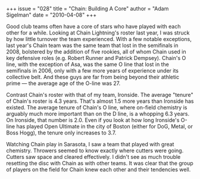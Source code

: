 +++
issue = "028"
title = "Chain: Building A Core"
author = "Adam Sigelman"
date = "2010-04-08"
+++

Good club teams often have a core of stars who have played with each other for
a while. Looking at Chain Lightning's roster last year, I was struck by how
little turnover the team experienced. With a few notable exceptions, last
year's Chain team was the same team that lost in the semifinals in 2008,
bolstered by the addition of five rookies, all of whom Chain used in key
defensive roles (e.g. Robert Runner and Patrick Dempsey). Chain's O line, with
the exception of Asa, was the same O line that lost in the semifinals in 2006,
only with a few more years of experience under its collective belt. And these
guys are far from being beyond their athletic prime — the average age of the
O-line was 27.  
  
Contrast Chain's roster with that of my team, Ironside. The average "tenure"
of Chain's roster is 4.3 years. That's almost 1.5 more years than Ironside has
existed. The average tenure of Chain's O line, where on-field chemistry is
arguably much more important than on the D line, is a whopping 6.3 years. On
Ironside, that number is 2.0. Even if you look at how long Ironside's O-line
has played Open Ultimate in the city of Boston (either for DoG, Metal, or Boss
Hogg), the tenure only increases to 3.7.  
  
Watching Chain play in Sarasota, I saw a team that played with great
chemistry. Throwers seemed to know exactly where cutters were going. Cutters
saw space and cleared effectively. I didn't see as much trouble resetting the
disc with Chain as with other teams. It was clear that the group of players on
the field for Chain knew each other and their tendencies well.
